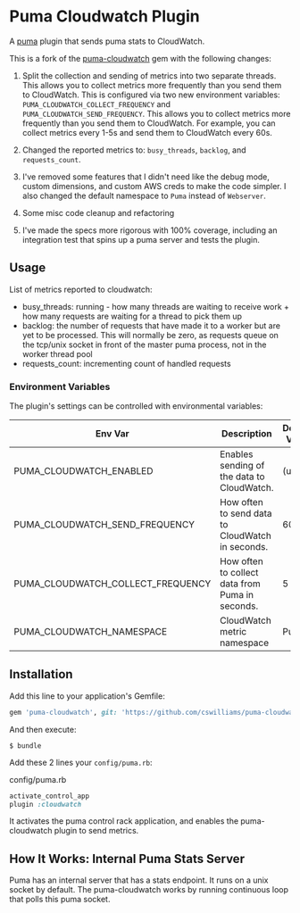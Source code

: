 # Puma Cloudwatch Plugin

A [puma](https://puma.io) plugin that sends puma stats to CloudWatch.

This is a fork of the [puma-cloudwatch](https://github.com/boltops-tools/puma-cloudwatch) gem with the following changes:

1. Split the collection and sending of metrics into two separate threads. This allows you to collect metrics more frequently than you send them to CloudWatch. This is configured via two new environment variables: `PUMA_CLOUDWATCH_COLLECT_FREQUENCY` and `PUMA_CLOUDWATCH_SEND_FREQUENCY`. This allows you to collect metrics more frequently than you send them to CloudWatch. For example, you can collect metrics every 1-5s and send them to CloudWatch every 60s.

2. Changed the reported metrics to: `busy_threads`, `backlog`, and `requests_count`. 

3. I've removed some features that I didn't need like the debug mode, custom dimensions, and custom AWS creds to make the code simpler. I also changed the default namespace to `Puma` instead of `Webserver`.

4. Some misc code cleanup and refactoring

5. I've made the specs more rigorous with 100% coverage, including an integration test that spins up a puma server and tests the plugin.

## Usage

List of metrics reported to cloudwatch:

* busy_threads: running - how many threads are waiting to receive work + how many requests are waiting for a thread to pick them up
* backlog: the number of requests that have made it to a worker but are yet to be processed. This will normally be zero, as requests queue on the tcp/unix socket in front of the master puma process, not in the worker thread pool
* requests_count: incrementing count of handled requests


### Environment Variables

The plugin's settings can be controlled with environmental variables:

Env Var | Description | Default Value
--- | --- | ---
PUMA\_CLOUDWATCH\_ENABLED | Enables sending of the data to CloudWatch. | (unset)
PUMA\_CLOUDWATCH\_SEND_FREQUENCY | How often to send data to CloudWatch in seconds. | 60
PUMA\_CLOUDWATCH\_COLLECT_FREQUENCY | How often to collect data from Puma in seconds. | 5
PUMA\_CLOUDWATCH\_NAMESPACE | CloudWatch metric namespace | Puma

## Installation

Add this line to your application's Gemfile:

```ruby
gem 'puma-cloudwatch', git: 'https://github.com/cswilliams/puma-cloudwatch'
```

And then execute:

    $ bundle

Add these 2 lines your `config/puma.rb`:

config/puma.rb

```ruby
activate_control_app
plugin :cloudwatch
```

It activates the puma control rack application, and enables the puma-cloudwatch plugin to send metrics.

## How It Works: Internal Puma Stats Server

Puma has an internal server that has a stats endpoint. It runs on a unix socket by default. The puma-cloudwatch works by running continuous loop that polls this puma socket.